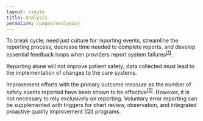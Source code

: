 ```yaml
---
layout: single
title: Analysis
permalink: /pages/analysis/
---
```


To break cycle, need just culture for reporting events, streamline the reporting process, decrease time needed to complete reports, and develop essential feedback loops when providers report system failures<sup>[[1]](https://rauchb.github.io/RMI-5103/assets/sources/#1)</sup>.

Reporting alone will not improve patient safety; data collected must lead to the implementation of changes to the care systems.

Improvement efforts with the primary outcome measure as the number of safety events reported have been shown to be effective<sup>[[5]](https://rauchb.github.io/RMI-5103/assets/sources/#5)</sup>. However, it is not necessary to rely exclusively on reporting. Voluntary error reporting can be supplemented with triggers for chart review, observation, and integrated proactive quality improvement (QI) programs. 